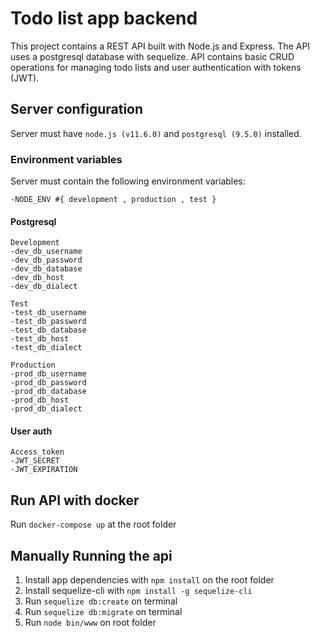 # Todo list app backend

This project contains a REST API built with Node.js and Express. The API uses a postgresql database with sequelize. API contains basic CRUD operations for managing todo lists and user authentication with tokens (JWT).

## Server configuration
Server must have `node.js (v11.6.0)` and `postgresql (9.5.0)` installed.

### Environment variables
Server must contain the following environment variables:
    
    -NODE_ENV #{ development , production , test }

#### Postgresql
    Development
    -dev_db_username
    -dev_db_password
    -dev_db_database
    -dev_db_host
    -dev_db_dialect
    
    Test
    -test_db_username
    -test_db_password
    -test_db_database
    -test_db_host
    -test_db_dialect

    Production
    -prod_db_username
    -prod_db_password
    -prod_db_database
    -prod_db_host
    -prod_db_dialect

#### User auth
    Access_token
    -JWT_SECRET
    -JWT_EXPIRATION

## Run API with docker
Run `docker-compose up` at the root folder

## Manually Running the api
1. Install app dependencies with `npm install` on the root folder
1. Install sequelize-cli with `npm install -g sequelize-cli`
1. Run `sequelize db:create` on terminal
1. Run `sequelize db:migrate` on terminal
1. Run `node bin/www` on root folder
